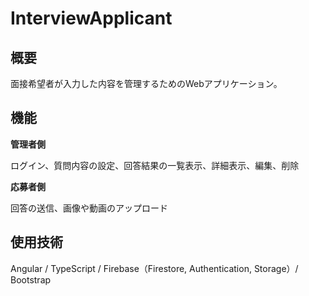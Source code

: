 # InterviewApplicant

## 概要

面接希望者が入力した内容を管理するためのWebアプリケーション。

## 機能

**管理者側**

ログイン、質問内容の設定、回答結果の一覧表示、詳細表示、編集、削除

**応募者側**

回答の送信、画像や動画のアップロード

## 使用技術

Angular / TypeScript / Firebase（Firestore, Authentication, Storage）/ Bootstrap
